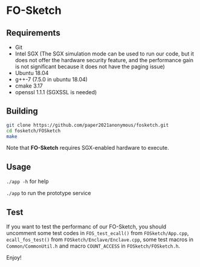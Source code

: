 # FO-Sketch


## Requirements

* Git
* Intel SGX (The SGX simulation mode can be used to run our code, but it does not offer the hardware security feature, and
  the performance gain is not significant because it does not have the paging issue)
* Ubuntu 18.04
* g++-7 (7.5.0 in ubuntu 18.04)
* cmake 3.17
* openssl 1.1.1 (SGXSSL is needed)

## Building

```bash
git clone https://github.com/paper2021anonymous/fosketch.git
cd fosketch/FOSketch
make
```
Note that **FO-Sketch** requires SGX-enabled hardware to execute.

## Usage
`./app -h` for help

`./app` to run the prototype service

## Test
If you want to test the performanc of our FO-Sketch, you should uncomment some test codes in `FOS_test_ecall()` from `FOSketch/App.cpp`, `ecall_fos_test()` from `FOSketch/Enclave/Enclave.cpp`, some test macros in `Common/CommonUtil.h` and macro `COUNT_ACCESS` in `FOSketch/FOSketch.h`.

Enjoy!

